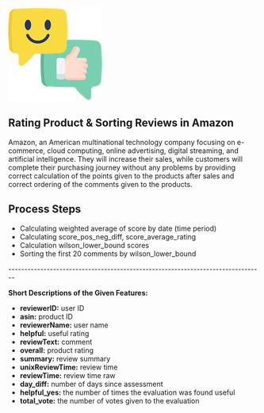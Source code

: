![banner_resmi](https://github.com/Birsenn/Amazon_RatingProductAndSortingReviews/blob/main/banner.png)

## Rating Product & Sorting Reviews in Amazon
Amazon, an American multinational technology company focusing on e-commerce, cloud computing, online advertising, digital streaming, and artificial intelligence. They will increase their sales, while customers will complete their purchasing journey without any problems by providing correct calculation of the points given to the products after sales and correct ordering of the comments given to the products.

## Process Steps
* Calculating weighted average of score by date (time period) <br/>
* Calculating score_pos_neg_diff, score_average_rating <br/>
* Calculation wilson_lower_bound scores <br/>
* Sorting the first 20 comments by wilson_lower_bound <br/>

-------------------------------------------------------------------------------- <br/>

**Short Descriptions of the Given Features:**
* **reviewerID:** user ID <br/>
* **asin:** product ID <br/>
* **reviewerName:** user name <br/>
* **helpful:** useful rating <br/>
* **reviewText:** comment <br/>
* **overall:** product rating <br/>
* **summary:** review summary <br/>
* **unixReviewTime:** review time <br/>
* **reviewTime:** review time raw <br/>
* **day_diff:** number of days since assessment <br/>
* **helpful_yes:** the number of times the evaluation was found useful <br/>
* **total_vote:** the number of votes given to the evaluation <br/>

